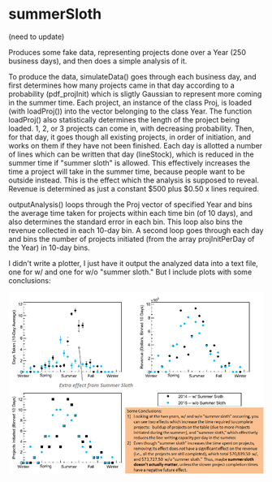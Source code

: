 # summerSloth

(need to update)

Produces some fake data, representing projects done over a Year (250 business days), and then does a simple analysis of it.

To produce the data, simulateData() goes through each business day, and first determines how many projects came in that day according to a probability (pdf_projInit) which is sligtly Gaussian to represent more coming in the summer time.  Each project, an instance of the class Proj, is loaded (with loadProj()) into the vector belonging to the class Year.  The function loadProj() also statistically determines the length of the project being loaded.  1, 2, or 3 projects can come in, with decreasing probability.  Then, for that day, it goes though all existing projects, in order of initiation, and works on them if they have not been finished.  Each day is allotted a number of lines which can be written that day (lineStock), which is reduced in the summer time if "summer sloth" is allowed.  This effectively increases the time a project will take in the summer time, because people want to be outside instead. This is the effect which the analysis is supposed to reveal.  Revenue is determined as just a constant $500 plus $0.50 x lines required. 

outputAnalysis() loops through the Proj vector of specified Year and bins the average time taken for projects within each time bin (of 10 days), and also determines the standard error in each bin.  This loop also bins the revenue collected in each 10-day bin.  A second loop goes through each day and bins the number of projects initiated (from the array projInitPerDay of the Year) in 10-day bins.

I didn't write a plotter, I just have it output the analyzed data into a text file, one for w/ and one for w/o "summer sloth."  But I include plots with some conclusions:

![Binned project completions w/ and w/o "summer sloth"](plots.png)

